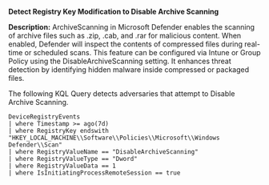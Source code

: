 **Detect Registry Key Modification to Disable Archive Scanning**


**Description:** ArchiveScanning in Microsoft Defender enables the scanning of archive files such as .zip, .cab, and .rar for malicious content.
When enabled, Defender will inspect the contents of compressed files during real-time or scheduled scans.
This feature can be configured via Intune or Group Policy using the DisableArchiveScanning setting.
It enhances threat detection by identifying hidden malware inside compressed or packaged files.

The following KQL Query detects adversaries that attempt to Disable Archive Scanning.

```
DeviceRegistryEvents
| where Timestamp >= ago(7d)
| where RegistryKey endswith "HKEY_LOCAL_MACHINE\\Software\\Policies\\Microsoft\\Windows Defender\\Scan"
| where RegistryValueName == "DisableArchiveScanning"
| where RegistryValueType == "Dword" 
| where RegistryValueData == 1 
| where IsInitiatingProcessRemoteSession == true
```
